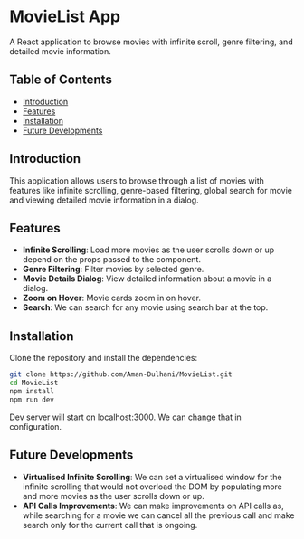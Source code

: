 # MovieList App

A React application to browse movies with infinite scroll, genre filtering, and detailed movie information.

## Table of Contents

- [Introduction](#introduction)
- [Features](#features)
- [Installation](#installation)
- [Future Developments](#futureDevelopments)

## Introduction

This application allows users to browse through a list of movies with features like infinite scrolling, genre-based filtering, global search for movie and viewing detailed movie information in a dialog.

## Features

- **Infinite Scrolling**: Load more movies as the user scrolls down or up depend on the props passed to the component.
- **Genre Filtering**: Filter movies by selected genre.
- **Movie Details Dialog**: View detailed information about a movie in a dialog.
- **Zoom on Hover**: Movie cards zoom in on hover.
- **Search**: We can search for any movie using search bar at the top.

## Installation

Clone the repository and install the dependencies:

```bash
git clone https://github.com/Aman-Dulhani/MovieList.git
cd MovieList
npm install
npm run dev
```

Dev server will start on localhost:3000. We can change that in configuration.

## Future Developments

- **Virtualised Infinite Scrolling**: We can set a virtualised window for the infinite scrolling that would not overload the DOM by populating more and more movies as the user scrolls down or up.
- **API Calls Improvements**: We can make improvements on API calls as, while searching for a movie we can cancel all the previous call and make search only for the current call that is ongoing.
